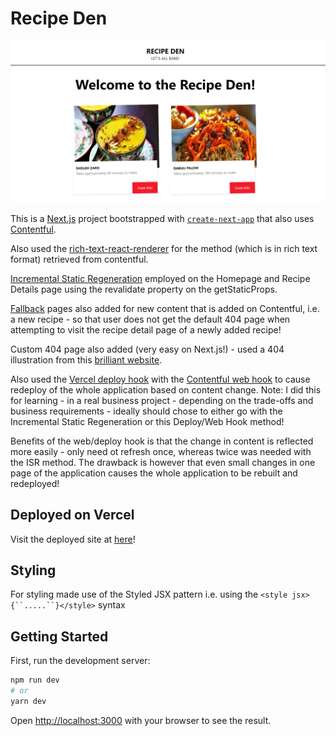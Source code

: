# Recipe Den 

![Home page of the recipe den deployed website](/Image.png)

This is a [Next.js](https://nextjs.org/) project bootstrapped with [`create-next-app`](https://github.com/vercel/next.js/tree/canary/packages/create-next-app) that also uses [Contentful](https://www.contentful.com/).

Also used the [rich-text-react-renderer](https://www.npmjs.com/package/@contentful/rich-text-react-renderer) for the method (which is in rich text format) retrieved from contentful.

[Incremental Static Regeneration](https://vercel.com/docs/concepts/next.js/incremental-static-regeneration) employed on the Homepage and Recipe Details page using the revalidate property on the getStaticProps.

[Fallback](https://nextjs.org/docs/basic-features/data-fetching#fallback-true) pages also added for new content that is added on Contentful, i.e. a new recipe - so that user does not get the default 404 page when attempting to visit the recipe detail page of a newly added recipe!

Custom 404 page also added (very easy on Next.js!) - used a 404 illustration from this [brilliant website](https://www.kapwing.com/404-illustrations?ref=producthunt).

Also used the [Vercel deploy hook](https://vercel.com/docs/concepts/git/deploy-hooks) with the [Contentful web hook](https://www.contentful.com/developers/docs/concepts/webhooks/) to cause redeploy of the whole application based on content change. Note: I did this for learning - in a real business project - depending on the trade-offs and business requirements - ideally should chose to either go with the Incremental Static Regeneration or this Deploy/Web Hook method!

Benefits of the web/deploy hook is that the change in content is reflected more easily - only need ot refresh once, whereas twice was needed with the ISR method. The drawback is however that even small changes in one page of the application causes the whole application to be rebuilt and redeployed!

## Deployed on Vercel

Visit the deployed site at [here](https://recipe-den.vercel.app/)!

## Styling 

For styling made use of the Styled JSX pattern i.e. using the `<style jsx>{``.....``}</style>` syntax

## Getting Started

First, run the development server:

```bash
npm run dev
# or
yarn dev
```

Open [http://localhost:3000](http://localhost:3000) with your browser to see the result.



